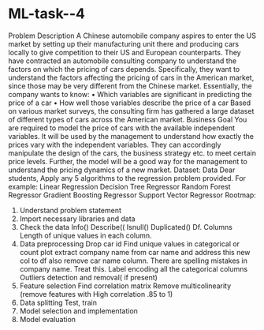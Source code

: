# ML-task--4
Problem Description
A Chinese automobile company aspires to enter the US market by setting up their manufacturing unit there and producing cars locally to give competition to their US and European counterparts. They have contracted an automobile consulting company to understand the factors on which the pricing of cars depends. Specifically, they want to understand the factors affecting the pricing of cars in the American market, since those may be very different from the Chinese market. Essentially, the company wants to know:
• Which variables are significant in predicting the price of a car
• How well those variables describe the price of a car
Based on various market surveys, the consulting firm has gathered a large dataset of different types of cars across the American market.
Business Goal
You are required to model the price of cars with the available independent variables. It will be used by the management to understand how exactly the prices vary with the independent variables. They can accordingly manipulate the design of the cars, the business strategy etc. to meet certain price levels. Further, the model will be a good way for the management to
understand the pricing dynamics of a new market.
Dataset:  Data
Dear students,
Apply any 5 algorithms to the regression problem provided.
For example:
Linear Regression
Decision Tree Regressor
Random Forest Regressor
Gradient Boosting Regressor
Support Vector Regressor
Rootmap:
1. Understand problem statement
2. Import necessary libraries and data
3.  Check the data
Info()
Describe((
Isnull()
Duplicated()
Df. Columns
Length of unique values in each column.
4. Data preprocessing
Drop car id
Find unique values in categorical or count plot
extract company name from car name and address this new col to df also remove car name column.
There are spelling mistakes in company name. Treat this.
Label encoding all the categorical columns
Outliers detection and removal( if present)
5. Feature selection
Find correlation matrix
Remove multicolinearity (remove features with High correlation .85 to 1)
6. Data splitting
Test, train
7. Model selection and implementation
8. Model evaluation
